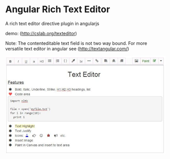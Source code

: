 # Angular Rich Text Editor
A rich text editor directive plugin in angularjs

demo: (http://cslab.org/texteditor)

Note: The contenteditable text field is not two way bound.
For more versatile text editor in angular see (http://textangular.com/)

![alt Screen shot](texteditor.JPG "Text Editor")
